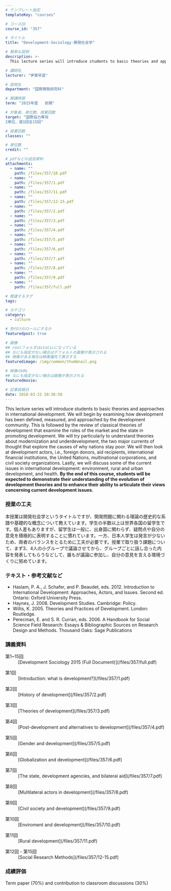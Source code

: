 ```yaml
---
# テンプレート指定
templateKey: "courses"

# コースID
course_id: "357"

# タイトル
title: "Development-Sociology-開発社会学"

# 簡単な説明
description: >-
  This lecture series will introduce students to basic theories and approaches in international develo...

# 講師名
lecturer: "伊東早苗"

# 部局名
department: "国際開発研究科"

# 開講時限
term: "2015年度	前期"

# 対象者、単位数、授業回数
target: "国際協力専攻
2単位、週1回全15回"

# 授業回数
classes: ""

# 単位数
credit: ""

# pdfなどの追加資料
attachments: 
  - name: "" 
    path: /files/357/10.pdf
  - name: "" 
    path: /files/357/1.pdf
  - name: "" 
    path: /files/357/11.pdf
  - name: "" 
    path: /files/357/12-15.pdf
  - name: "" 
    path: /files/357/2.pdf
  - name: "" 
    path: /files/357/3.pdf
  - name: "" 
    path: /files/357/4.pdf
  - name: "" 
    path: /files/357/5.pdf
  - name: "" 
    path: /files/357/6.pdf
  - name: "" 
    path: /files/357/7.pdf
  - name: "" 
    path: /files/357/8.pdf
  - name: "" 
    path: /files/357/9.pdf
  - name: "" 
    path: /files/357/full.pdf

# 関連するタグ
tags:

# カテゴリ
category:
  - culture

# 色付けのロールにするか
featuredpost: true

# 画像
## rootフォルダはstaticになっている
## なにも指定がない場合はデフォルトの画像が表示される
## 映像がある場合は映像優先で表示する
featuredimage: /img/common/thumbnail.png

# 映像のURL
## なにも指定がない場合は画像が表示される
featuredmovie: 

# 記事投稿日
date: 2018-03-22 10:38:58
---
```


This lecture series will introduce students to basic theories and approaches in international development. We will begin by examining how development has been defined, measured, and approached by the development community. This is followed by the review of classical theories of development that examine the roles of the market and the state in promoting development. We will try particularly to understand theories about modernization and underdevelopment, the two major currents of thought that explore the causes of why nations stay poor. We will then look at development actors, i.e., foreign donors, aid recipients, international financial institutions, the United Nations, multinational corporations, and civil society organizations. Lastly, we will discuss some of the current issues in international development: environment, rural and urban development, and health. **By the end of this course, students will be expected to demonstrate their understanding of the evolution of development theories and to enhance their ability to articulate their views concerning current development issues.**


### 授業の工夫

本授業は開発社会学というタイトルですが、開発問題に関わる理論の歴史的な系譜や基礎的な概念について教えています。学生の半数以上は世界各国の留学生です。個人差もありますが、留学生は一般に、出身国に関わらず、疑問点や自分の意見を積極的に表明することに慣れています。一方、日本人学生は発言が少ないため、両者のバランスをとるために工夫が必要です。授業で取り扱う課題について、まず3、4人の小グループで議論させてから、グループごとに話し合った内容を発表してもらうなどして、誰もが議論に参加し、自分の意見を言える環境づくりに努めています。





### テキスト・参考文献など

* Haslam, P. A., J. Schafer, and P. Beaudet, eds. 2012. Introduction to International Development: Approaches, Actors, and Issues. Second ed. Ontario: Oxford University Press.
* Haynes, J. 2008. Development Studies. Cambridge: Policy.
* Willis, K. 2005. Theories and Practices of Development. London: Routledge.
* Perecman, E. and S. R. Curran, eds. 2006. A Handbook for Social Science Field Research: Essays & Bibliographic Sources on Research Design and Methods. Thousand Oaks: Sage Publications





### 講義資料

<dl>
<dt>
第1~15回
</dt>

<dd>
[Development Sociology 2015 (Full Document)](/files/357/full.pdf) 
</dd>
</dl>

<dl>
<dt>
第1回
</dt>

<dd>
[Introduction: what is development?](/files/357/1.pdf) 
</dd>
</dl>

<dl>
<dt>
第2回
</dt>

<dd>
[History of development](/files/357/2.pdf) 
</dd>
</dl>

<dl>
<dt>
第3回
</dt>

<dd>
[Theories of development](/files/357/3.pdf) 
</dd>
</dl>

<dl>
<dt>
第4回
</dt>

<dd>
[Post-development and alternatives to development](/files/357/4.pdf) 
</dd>
</dl>

<dl>
<dt>
第5回
</dt>

<dd>
[Gender and development](/files/357/5.pdf) 
</dd>
</dl>

<dl>
<dt>
第6回
</dt>

<dd>
[Globalization and development](/files/357/6.pdf) 
</dd>
</dl>

<dl>
<dt>
第7回
</dt>

<dd>
[The state, development agencies, and bilateral aid](/files/357/7.pdf) 
</dd>
</dl>

<dl>
<dt>
第8回
</dt>

<dd>
[Multilateral actors in development](/files/357/8.pdf) 
</dd>
</dl>

<dl>
<dt>
第9回
</dt>

<dd>
[Civil society and development](/files/357/9.pdf) 
</dd>
</dl>

<dl>
<dt>
第10回
</dt>

<dd>
[Enviroment and development](/files/357/10.pdf) 
</dd>
</dl>

<dl>
<dt>
第11回
</dt>

<dd>
[Rural development](/files/357/11.pdf) 
</dd>
</dl>

<dl>
<dt>
第12回 - 第15回
</dt>

<dd>
[Social Research Methods](/files/357/12-15.pdf) 
</dd>
</dl>





### 成績評価

Term paper (70%) and contribution to classroom discussions (30%)


